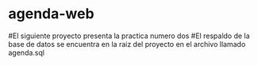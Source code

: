 # agenda-web

#El siguiente proyecto presenta la practica numero dos
#El respaldo de la base de datos se encuentra en la raiz del proyecto en el archivo llamado agenda.sql
